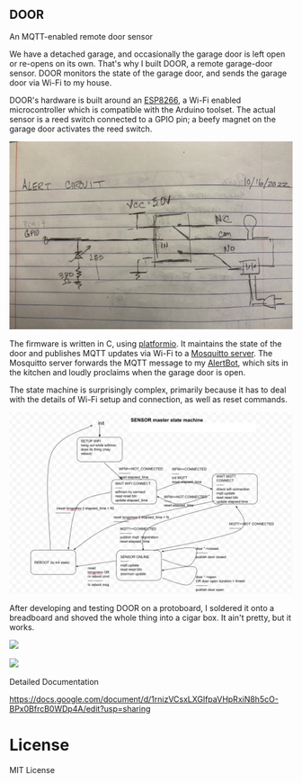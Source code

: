 DOOR
----

An MQTT-enabled remote door sensor

We have a detached garage, and occasionally the garage door is left open or re-opens on its own. That's why I built DOOR, a remote garage-door sensor. DOOR monitors the state of the garage door, and sends the garage door via Wi-Fi to my house.

DOOR's hardware is built around an [ESP8266](https://en.wikipedia.org/wiki/ESP8266), a Wi-Fi enabled microcontroller which is compatible with the Arduino toolset. The actual sensor is a reed switch connected to a GPIO pin; a beefy magnet on the garage door activates the reed switch.

![](./readme-images/alert-circuit.png)

The firmware is written in C, using [platformio](https://platformio.org/). It maintains the state of the door and publishes MQTT updates via Wi-Fi to a [Mosquitto server](https://mosquitto.org/). The Mosquitto server forwards the MQTT message to my [AlertBot](https://github.com/robyu/alertbot), which sits in the kitchen and loudly proclaims when the garage door is open.

The state machine is surprisingly complex, primarily because it has to deal with the details of Wi-Fi setup and connection, as well as reset commands.

![](./readme-images/master-state-machine.png)

After developing and testing DOOR on a protoboard, I soldered it onto a breadboard and shoved the whole thing into a cigar box. It ain't pretty, but it works.

![](./readme-images/IMG_4701.JPG)

![](.readme-images/IMG_4700.JPG)

Detailed Documentation

https://docs.google.com/document/d/1rnizVCsxLXGlfpaVHpRxiN8h5cO-BPx0BfrcB0WDp4A/edit?usp=sharing

License
=======

MIT License
